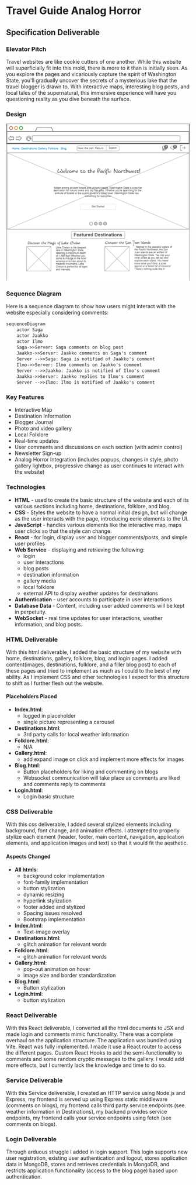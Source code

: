 # Travel Guide Analog Horror

## Specification Deliverable
### Elevator Pitch
Travel websites are like cookie cutters of one another. While this website will superficially fit into this mold, there is more to it than is initially seen. As you explore the pages and vicariously capture the spirit of Washington State, you'll gradually uncover the secrets of a mysterious lake that the travel blogger is drawn to. With interactive maps, interesting blog posts, and local tales of the supernatural, this immersive experience will have you questioning reality as you dive beneath the surface.

### Design
![Concept design for website](images/homepage.png)

### Sequence Diagram
Here is a sequence diagram to show how users might interact with the website especially considering comments:

```mermaid
sequenceDiagram
    actor Saga
    actor Jaakko
    actor Ilmo
    Saga->>Server: Saga comments on blog post
    Jaakko->>Server: Jaakko comments on Saga's comment
    Server -->>Saga: Saga is notified of Jaakko's comment
    Ilmo->>Server: Ilmo comments on Jaakko's comment
    Server -->>Jaakko: Jaakko is notified of Ilmo's comment
    Jaakko->>Server: Jaakko replies to Ilmo's comment
    Server -->>Ilmo: Ilmo is notified of Jaakko's comment
```


### Key Features
- Interactive Map
- Destination Information
- Blogger Journal
- Photo and video gallery
- Local Folklore
- Real-time updates
- User comments and discussions on each section (with admin control)
- Newsletter Sign-up
- Analog Horror Integration (includes popups, changes in style, photo gallery lightbox, progressive change as user continues to interact with the website)

### Technologies
- **HTML** - used to create the basic structure of the website and each of its various sections including home, destinations, folklore, and blog.
- **CSS** - Styles the website to have a normal initial design, but will change as the user interacts with the page, introducing eerie elements to the UI.
- **JavaScript** - handles various elements like the interactive map, maps user clicks so that the style can change.
- **React** - for login, display user and blogger comments/posts, and simple user profiles
- **Web Service** - displaying and retrieving the following:
    - login
    - user interactions
    - blog posts
    - destination information
    - gallery media
    - local folklore 
    - external API to display weather updates for destinations 
- **Authentication** - user accounts to participate in user interactions
- **Database Data** - Content, including user added comments will be kept in perpetuity.
- **WebSocket** - real time updates for user interactions, weather information, and blog posts.

### HTML Deliverable
With this html deliverable, I added the basic structure of my website with home, destinations, gallery, folklore, blog, and login pages. I added content(images, destinations, folklore, and a filler blog post) to each of these pages and tried to implement as much as I could to the best of my ability. As I implement CSS and other technologies I expect for this structure to shift as I further flesh out the website.

#### Placeholders Placed
- **Index.html**:
    - logged in placeholder
    - single picture representing a carousel
- **Destinations.html**:
    - 3rd party calls for local weather information
- **Folklore.html**:
    - N/A
- **Gallery.html**:
    - add expand image on click and implement more effects for images
- **Blog.html**:
    - Button placeholders for liking and commenting on blogs
    - Websocket communication will take place as comments are liked and comments reply to comments
- **Login.html**:
    - Login basic structure

### CSS Deliverable
With this css deliverable, I added several stylized elements including background, font change, and animation effects. I attempted to properly stylize each element (header, footer, main content, navigation, application elements, and application images and text) so that it would fit the aesthetic.
#### Aspects Changed
- **All htmls**:
    - background color implementation
    - font-family implementation
    - button stylization
    - dynamic resizing
    - hyperlink stylization
    - footer added and stylized
    - Spacing issues resolved
    - Bootstrap implementation
- **Index.html**:
    - Text-image overlay
- **Destinations.html**:
    - glitch animation for relevant words
- **Folklore.html**:
    - glitch animation for relevant words
- **Gallery.html**:
    - pop-out animation on hover
    - image size and border standardization
- **Blog.html**:
    - Button stylization
- **Login.html**:
    - button stylization

### React Deliverable
With this React deliverable, I converted all the html documents to JSX and made login and comments mimic functionality.
There was a complete overhaul on the application structure. The application was bundled using Vite. React was fully implemented. I made it use a React router to access the different pages. Custom React Hooks to add the semi-functionality to comments and some random cryptic messages to the gallery. I would add more effects, but I currently lack the knowledge and time to do so.

### Service Deliverable
With this Service deliverable,  I created an HTTP service using Node.js and Express, my frontend is served up using Express static middleware (comments on blogs), my frontend calls third party service endpoints (see weather information in Destinations), my backend provides service endpoints, my frontend calls your service endpoints using fetch (see comments on blogs).

### Login Deliverable
Through arduous struggle I added in login support. This login supports new user registration, existing user authentication and logout, stores application data in MongoDB, stores and retrieves credentials in MongoDB, and restricts application functionality (access to the blog page) based upon authentication.